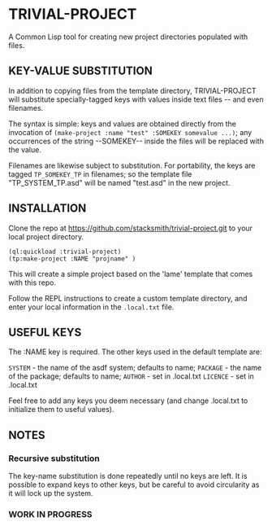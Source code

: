 # TRIVIAL-PROJECT

A Common Lisp tool for creating new project directories populated with files.  


## KEY-VALUE SUBSTITUTION

In addition to copying files from the template directory, TRIVIAL-PROJECT will substitute specially-tagged keys with values inside text files -- and even filenames.

The syntax is simple: keys and values are obtained directly from the invocation of `(make-project :name "test" :SOMEKEY somevalue ...)`; any occurrences of the string --SOMEKEY-- inside the files will be replaced with the value.

Filenames are likewise subject to substitution.  For portability, the keys are tagged `TP_SOMEKEY_TP` in filenames; so the template file "TP_SYSTEM_TP.asd" will be named "test.asd" in the new project.


## INSTALLATION

Clone the repo at https://github.com/stacksmith/trivial-project.git to your local project directory.

```
(ql:quickload :trivial-project)
(tp:make-project :NAME "projname" )
```
This will create a simple project based on the 'lame' template that comes with this repo. 

Follow the REPL instructions to create a custom template directory, and enter your local information in the `.local.txt` file.

## USEFUL KEYS

The :NAME key is required.  The other keys used in the default template are:

`SYSTEM` - the name of the asdf system; defaults to name;
`PACKAGE` - the name of the package; defaults to name;
`AUTHOR` - set in .local.txt
`LICENCE` - set in .local.txt

Feel free to add any keys you deem necessary (and change .local.txt to initialize them to useful values).

## NOTES

### Recursive substitution

The key-name substitution is done repeatedly until no keys are left.  It is possible to expand keys to other keys, but be careful to avoid circularity as it will lock up the system.

### WORK IN PROGRESS




